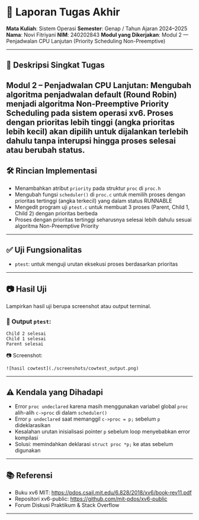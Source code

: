 # 📝 Laporan Tugas Akhir

**Mata Kuliah**: Sistem Operasi
**Semester**: Genap / Tahun Ajaran 2024–2025
**Nama**: Novi Fitriyani
**NIM**: 240202843
**Modul yang Dikerjakan**: Modul 2 — Penjadwalan CPU Lanjutan (Priority Scheduling Non-Preemptive)

---

## 📌 Deskripsi Singkat Tugas

**Modul 2 – Penjadwalan CPU Lanjutan**:
Mengubah algoritma penjadwalan default (Round Robin) menjadi algoritma Non-Preemptive Priority Scheduling pada sistem operasi xv6. Proses dengan prioritas lebih tinggi (angka prioritas lebih kecil) akan dipilih untuk dijalankan terlebih dahulu tanpa interupsi hingga proses selesai atau berubah status.
---

## 🛠️ Rincian Implementasi

- Menambahkan atribut `priority` pada struktur `proc` di `proc.h`
- Mengubah fungsi `scheduler()` di `proc.c` untuk memilih proses dengan prioritas tertinggi (angka terkecil) yang dalam status RUNNABLE
- Mengedit program uji `ptest.c` untuk membuat 3 proses (Parent, Child 1, Child 2) dengan prioritas berbeda
- Proses dengan prioritas tertinggi seharusnya selesai lebih dahulu sesuai algoritma Non-Preemptive Priority
---

## ✅ Uji Fungsionalitas

- `ptest`: untuk menguji urutan eksekusi proses berdasarkan prioritas

---

## 📷 Hasil Uji

Lampirkan hasil uji berupa screenshot atau output terminal.

### 📍 Output `ptest`:

```
Child 2 selesai
Child 1 selesai
Parent selesai
```

📷 Screenshot:

```
![hasil cowtest](./screenshots/cowtest_output.png)
```

---

## ⚠️ Kendala yang Dihadapi

- Error `proc undeclared` karena masih menggunakan variabel global `proc` alih-alih `c->proc` di dalam `scheduler()`
- Error `p undeclared` saat memanggil `c->proc = p;` sebelum `p` dideklarasikan
- Kesalahan urutan inisialisasi pointer `p` sebelum loop menyebabkan error kompilasi
- Solusi: memindahkan deklarasi `struct proc *p;` ke atas sebelum digunakan

---

## 📚 Referensi

- Buku xv6 MIT: https://pdos.csail.mit.edu/6.828/2018/xv6/book-rev11.pdf
- Repositori xv6-public: https://github.com/mit-pdos/xv6-public
- Forum Diskusi Praktikum & Stack Overflow

---
